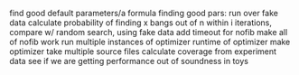 find good default parameters/a formula finding good pars: run over fake data
calculate probability of finding x bangs out of n within i iterations, 
  compare w/ random search, using fake data
add timeout for nofib
make all of nofib work
run multiple instances of optimizer
runtime of optimizer
make optimizer take multiple source files
calculate coverage from experiment data
see if we are getting performance out of soundness in toys
